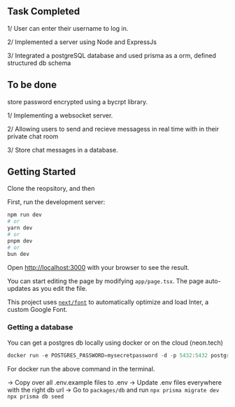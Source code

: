 ## Task Completed

1/ User can enter their username to log in.

2/ Implemented a server using Node and ExpressJs

3/ Integrated a postgreSQL database and used prisma as a orm, defined structured db schema

## To be done

store password encrypted using a bycrpt library.

1/ Implementing a websocket server.

2/ Allowing users to send and recieve messagess in real time with in their private chat room

3/ Store chat messages in a database.

## Getting Started

Clone the reopsitory, and then

First, run the development server:

```bash
npm run dev
# or
yarn dev
# or
pnpm dev
# or
bun dev
```

Open [http://localhost:3000](http://localhost:3000) with your browser to see the result.

You can start editing the page by modifying `app/page.tsx`. The page auto-updates as you edit the file.

This project uses [`next/font`](https://nextjs.org/docs/basic-features/font-optimization) to automatically optimize and load Inter, a custom Google Font.

### Getting a database

You can get a postgres db locally using docker or on the cloud (neon.tech)

```jsx
docker run -e POSTGRES_PASSWORD=mysecretpassword -d -p 5432:5432 postgres
```

For docker run the above command in the terminal.

-> Copy over all .env.example files to .env
-> Update .env files everywhere with the right db url
-> Go to `packages/db` and run
`npx prisma migrate dev`
` npx prisma db seed`

